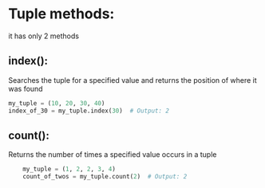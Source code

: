 # Tuple methods:
it has only 2 methods


## index():

Searches the tuple for a specified value and returns the position of where it was found

```python
my_tuple = (10, 20, 30, 40)
index_of_30 = my_tuple.index(30)  # Output: 2
```
## count():

Returns the number of times a specified value occurs in a tuple
```python
    my_tuple = (1, 2, 2, 3, 4)
    count_of_twos = my_tuple.count(2)  # Output: 2
```